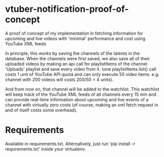 # vtuber-notification-proof-of-concept
A proof of concept of my implementation in fetching information for upcoming and live videos with 'minimal' performance and cost using YouTube XML feeds

In principle, this works by saving the channels of the talents in the database. When the channels were first saved, we also save all of their uploaded videos by making an api call for playlistItems of the channel 'Uploads' playlist and save every video from it. (one playlistItems.list() call costs 1 unit of YouTube API quota and can only execute 50 video items. e.g. channel with 200 videos will costs 200/50 = 4 units).

And from now on, that channel will be added to the watchlist. This watchlist will keep track of the YouTube XML feeds of all channels every 15 min and can provide real-time information about upcoming and live events of a channel with virtually zero costs (of course, making an xml fetch request in and of itself costs some overhead).

# Requirements
Available in requirements.txt. Alternatively, just run 'pip install -r requirements.txt' inside your virtualenv.

